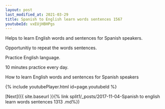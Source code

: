 ```yaml
---
layout: post
last_modified_at: 2021-03-29
title: Spanish to English learn words sentences 1567 
youtubeId: vxEUjHBHPgs
---
```

 
 
Helps to learn English words and sentences for Spanish speakers.

Opportunitiy to repeat the words sentences. 

Practice English language. 
 
10 minutes practice every day. 
 
How to learn English words and sentences for Spanish speakers 
 
{% include youtubePlayer.html id=page.youtubeId %}
 
 
[Next]({{ site.baseurl }}{% link  split1/_posts/2017-11-04-Spanish to english learn words sentences 1313 .md%})
 

